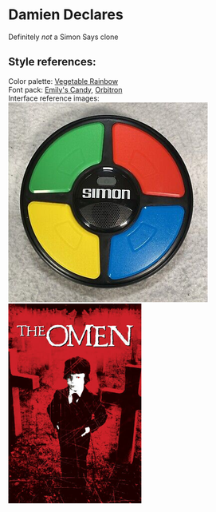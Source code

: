 # Damien Declares

 Definitely *not* a Simon Says clone

 ## Style references:

 Color palette: [Vegetable Rainbow](https://www.color-hex.com/color-palette/1051883)\
 Font pack: [Emily's Candy](https://fonts.google.com/specimen/Emilys+Candy), [Orbitron](https://fonts.google.com/specimen/Orbitron)\
 Interface reference images:\
 <img src = "simon.jpg" alt="Simon Says" height="400"> <img alt="The Omen" src="omen.jpg" height="400">